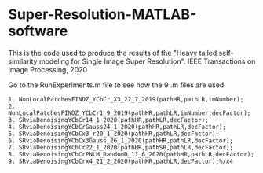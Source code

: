 # Super-Resolution-MATLAB-software
This is the code used to produce the results of the "Heavy tailed self-similarity modeling for Single Image Super Resolution". IEEE Transactions on Image Processing, 2020



Go to the RunExperiments.m file to see how the 9 .m files are used:

    1. NonLocalPatchesFINDZ_YCbCr_X3_22_7_2019(pathHR,pathLR,imNumber);
    2. NonLocalPatchesFINDZ_YCbCr1_9_2019(pathHR,pathLR,imNumber,decFactor);
    3. SRviaDenoisingYCbCr14_1_2020(pathHR,pathLR,decFactor);
    4. SRviaDenoisingYCbCrGauss24_1_2020(pathHR,pathLR,decFactor);
    5. SRviaDenoisingYCbCx3_r20_1_2020(pathHR,pathLR,decFactor);
    6. SRviaDenoisingYCbCx3Gauss_26_1_2020(pathHR,pathLR,decFactor);
    7. SRviaDenoisingYCbCr22_1_2020(pathHR,pathSR,pathLR,decFactor);
    8. SRviaDenoisingYCbCrPNLM_RandomD_11_6_2020(pathHR,pathLR,decFactor);
    9. SRviaDenoisingYCbCrx4_21_2_2020(pathHR,pathLR,decFactor);%/x4

